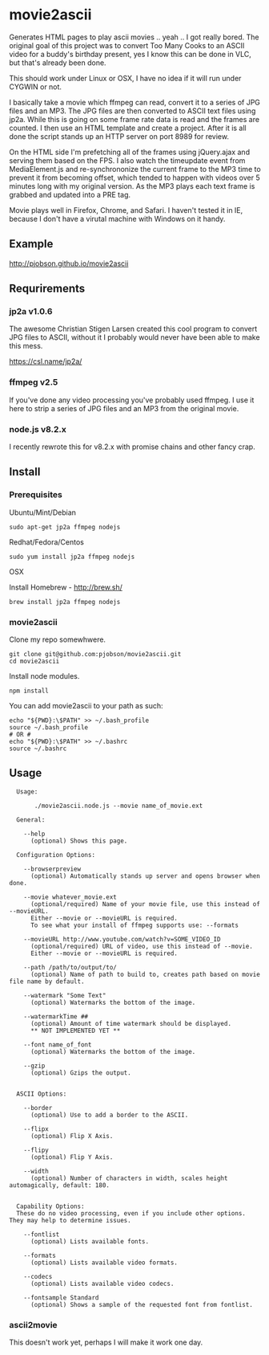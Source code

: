 # movie2ascii

Generates HTML pages to play ascii movies .. yeah .. I got really bored. The original goal of this project was to
convert Too Many Cooks to an ASCII video for a buddy's birthday present, yes I know this can be done in VLC, but
that's already been done.

This should work under Linux or OSX, I have no idea if it will run under CYGWIN or not.

I basically take a movie which ffmpeg can read, convert it to a series of JPG files and an MP3.  The JPG files are
then converted to ASCII text files using jp2a.  While this is going on some frame rate data is read and the frames
are counted.  I then use an HTML template and create a project.  After it is all done the script stands up an HTTP
server on port 8989 for review.

On the HTML side I'm prefetching all of the frames using jQuery.ajax and serving them based on the FPS.  I also watch
the timeupdate event from MediaElement.js and re-synchrononize the current frame to the MP3 time to prevent it from
becoming offset, which tended to happen with videos over 5 minutes long with my original version.  As the MP3 plays
each text frame is grabbed and updated into a PRE tag.

Movie plays well in Firefox, Chrome, and Safari.  I haven't tested it in IE, because I don't have a virutal machine
with Windows on it handy.

## Example

http://pjobson.github.io/movie2ascii

## Requrirements

### jp2a v1.0.6
The awesome Christian Stigen Larsen created this cool program to convert JPG files to ASCII, without it I probably would
never have been able to make this mess.

https://csl.name/jp2a/

### ffmpeg v2.5
If you've done any video processing you've probably used ffmpeg.  I use it here to strip a series of JPG files and an MP3 from
the original movie.

### node.js v8.2.x
I recently rewrote this for v8.2.x with promise chains and other fancy crap.

## Install

### Prerequisites

Ubuntu/Mint/Debian
```
sudo apt-get jp2a ffmpeg nodejs
```
Redhat/Fedora/Centos
```
sudo yum install jp2a ffmpeg nodejs
```
OSX

Install Homebrew - http://brew.sh/
```
brew install jp2a ffmpeg nodejs
```

### movie2ascii

Clone my repo somewhwere.

```
git clone git@github.com:pjobson/movie2ascii.git
cd movie2ascii
```

Install node modules.

```
npm install
```

You can add movie2ascii to your path as such:

```
echo "${PWD}:\$PATH" >> ~/.bash_profile
source ~/.bash_profile
# OR #
echo "${PWD}:\$PATH" >> ~/.bashrc
source ~/.bashrc
```

## Usage

```
  Usage:

       ./movie2ascii.node.js --movie name_of_movie.ext

  General:

    --help
      (optional) Shows this page.

  Configuration Options:

    --browserpreview
      (optional) Automatically stands up server and opens browser when done.

    --movie whatever_movie.ext
      (optional/required) Name of your movie file, use this instead of --movieURL.
      Either --movie or --movieURL is required.
      To see what your install of ffmpeg supports use: --formats

    --movieURL http://www.youtube.com/watch?v=SOME_VIDEO_ID
      (optional/required) URL of video, use this instead of --movie.
      Either --movie or --movieURL is required.

    --path /path/to/output/to/
      (optional) Name of path to build to, creates path based on movie file name by default.

    --watermark "Some Text"
      (optional) Watermarks the bottom of the image.

    --watermarkTime ##
      (optional) Amount of time watermark should be displayed.
      ** NOT IMPLEMENTED YET **

    --font name_of_font
      (optional) Watermarks the bottom of the image.

    --gzip
      (optional) Gzips the output.


  ASCII Options:

    --border
      (optional) Use to add a border to the ASCII.

    --flipx
      (optional) Flip X Axis.

    --flipy
      (optional) Flip Y Axis.

    --width
      (optional) Number of characters in width, scales height automagically, default: 180.


  Capability Options:
  These do no video processing, even if you include other options. They may help to determine issues.

    --fontlist
      (optional) Lists available fonts.

    --formats
      (optional) Lists available video formats.

    --codecs
      (optional) Lists available video codecs.

    --fontsample Standard
      (optional) Shows a sample of the requested font from fontlist.
```

### ascii2movie

This doesn't work yet, perhaps I will make it work one day.
